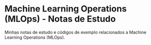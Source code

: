 # Machine Learning Operations (MLOps) - Notas de Estudo
Minhas notas de estudo e códigos de exemplo relacionados a Machine Learning Operations (MLOps).
